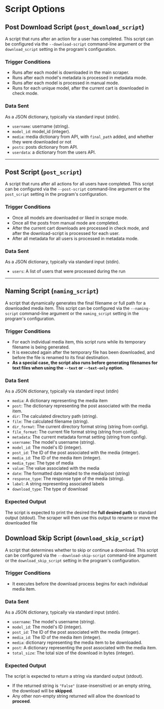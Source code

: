 # Script Options

## Post Download Script (`post_download_script`)

A script that runs after an action for a user has completed. This script can be configured via the `--download-script` command-line argument or the `download_script` setting in the program's configuration.

### **Trigger Conditions**

* Runs after each model is downloaded in the main scraper.
* Runs after each model's metadata is processed in metadata mode.
* Runs after each model is processed in manual mode.
* Runs for each unique model, after the current cart is downloaded in check mode.

### **Data Sent**

As a JSON dictionary, typically via standard input (stdin).

* `username`: username (string).
* `model_id`: model\_id (integer).
* `media`: media dictionary from API, with `final_path` added, and whether they were downloaded or not
* `posts`: posts dictionary from API.
* `userdata`: a dictionary from the users API.

***

## Post Script (`post_script`)

A script that runs after all actions for all users have completed. This script can be configured via the `--post-script` command-line argument or the `post_script` setting in the program's configuration.

### **Trigger Conditions**

* Once all models are downloaded or liked in scrape mode.
* Once all the posts from manual mode are completed.
* After the current cart downloads are processed in check mode, and after the download-script is processed for each user.
* After all metadata for all users is processed in metadata mode.

### **Data Sent**

As a JSON dictionary, typically via standard input (stdin).

* `users`: A list of users that were processed during the run

***

## Naming Script (`naming_script`)

A script that dynamically generates the final filename or full path for a downloaded media item. This script can be configured via the `--naming-script` command-line argument or the `naming_script` setting in the program's configuration.

### **Trigger Conditions**

* For each individual media item, this script runs while its temporary filename is being generated.
* It is executed again after the temporary file has been downloaded, and before the file is renamed to its final destination.
* **As a special case, the script also runs before generating filenames for text files when using the `--text` or `--text-only` option.**

### **Data Sent**

As a JSON dictionary, typically via standard input (stdin)

* `media`: A dictionary representing the media item
* `post`: The dictionary representing the post associated with the media item.
* `dir`: The calculated directory path (string).
* `file`: The calculated filename (string).
* `dir_format`: The current directory format string (string from config).
* `file_format`: The current file format string (string from config).
* `metadata`: The current metadata format setting (string from config).
* `username`: The model's username (string).
* `model_id`: The model's ID (integer).
* `post_id`: The ID of the post associated with the media (integer).
* `media_id`: The ID of the media item (integer).
* `media_type`: The type of media
* `value`: The value associated with the media
* `date`: The formatted date related to the media/post (string)
* `response_type`: The response type of the media (string).
* `label`: A string representing associated labels
* `download_type`: The type of download

### **Expected Output**

The script is expected to print the desired the **full desired path** to standard output (stdout). The scraper will then use this output to rename or move the downloaded file



## Download Skip Script (`download_skip_script`)

A script that determines whether to skip or continue a download. This script can be configured via the `--download-skip-script` command-line argument or the `download_skip_script` setting in the program's configuration.

### **Trigger Conditions**

* It executes before the download process begins for each individual media item.

### **Data Sent**

As a JSON dictionary, typically via standard input (stdin).

* `username`: The model's username (string).
* `model_id`: The model's ID (integer).
* `post_id`: The ID of the post associated with the media (integer).
* `media_id`: The ID of the media item (integer).
* `media`: dictionary representing the media item to be downloaded.
* `post`: A dictionary representing the post associated with the media item.
* `total_size`: The total size of the download in bytes (integer).

### **Expected Output**

The script is expected to return a string via standard output (stdout).

* If the returned string is `"False"` (case-insensitive) or an empty string, the download will be **skipped**.
* Any other non-empty string returned will allow the download to **proceed**.



